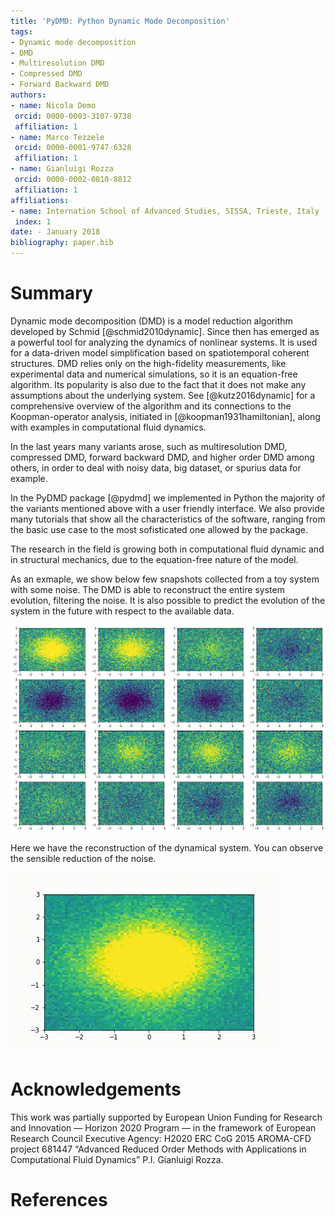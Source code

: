 ```yaml
---
title: 'PyDMD: Python Dynamic Mode Decomposition'
tags:
- Dynamic mode decomposition
- DMD
- Multiresolution DMD
- Compressed DMD
- Forward Backward DMD
authors:
- name: Nicola Demo
 orcid: 0000-0003-3107-9738
 affiliation: 1
- name: Marco Tezzele
 orcid: 0000-0001-9747-6328
 affiliation: 1
- name: Gianluigi Rozza
 orcid: 0000-0002-0810-8812
 affiliation: 1
affiliations:
- name: Internation School of Advanced Studies, SISSA, Trieste, Italy
 index: 1
date: - January 2018
bibliography: paper.bib
---
```


# Summary

Dynamic mode decomposition (DMD) is a model reduction algorithm developed by Schmid [@schmid2010dynamic]. Since then has emerged as a powerful tool for analyzing the dynamics of nonlinear systems. It is used for a data-driven model simplification based on spatiotemporal coherent structures. DMD relies only on the high-fidelity measurements, like experimental data and numerical simulations, so it is an equation-free algorithm. Its popularity is also due to the fact that it does not make any assumptions about the underlying system. See [@kutz2016dynamic] for a comprehensive overview of the algorithm and its connections to the Koopman-operator analysis, initiated in [@koopman1931hamiltonian], along with examples in computational fluid dynamics.

In the last years many variants arose, such as multiresolution DMD, compressed DMD, forward backward DMD, and higher order DMD among others, in order to deal with noisy data, big dataset, or spurius data for example. 

In the PyDMD package [@pydmd] we implemented in Python the majority of the variants mentioned above with a user friendly interface. We also provide many tutorials that show all the characteristics of the software, ranging from the basic use case to the most sofisticated one allowed by the package. 

The research in the field is growing both in computational fluid dynamic and in structural mechanics, due to the equation-free nature of the model.

As an exmaple, we show below few snapshots collected from a toy system with some noise. The DMD is able to reconstruct the entire system evolution, filtering the noise. It is also possible to predict the evolution of the system in the future with respect to the available data.

![Snapshots](../readme/dmd-example.png)

Here we have the reconstruction of the dynamical system. You can observe the sensible reduction of the noise.

![Reconstruction](../readme/dmd-example.gif)

# Acknowledgements
This work was partially supported by European Union Funding for Research and Innovation — Horizon 2020 Program — in the framework of European Research Council Executive Agency: H2020 ERC CoG 2015 AROMA-CFD project 681447 “Advanced Reduced Order Methods with Applications in Computational Fluid Dynamics” P.I. Gianluigi Rozza.

# References
